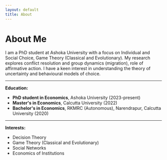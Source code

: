 ```yaml
---
layout: default
title: About
---
```


# About Me

I am a PhD student at Ashoka University with a focus on Individual and Social Choice, Game Theory (Classical and Evolutionary). My research explores conflict resolution and group dynamics (migration), role of affirmative action.
I have a keen interest in understanding the theory of uncertainty and behavioural models of choice.

---

**Education:**

- **PhD student in Economics**, Ashoka University (2023-present)
- **Master's in Economics**, Calcutta University (2022)
- **Bachelor's in Economics**, RKMRC (Autonomous), Narendrapur, Calcutta University (2020)

---

**Interests:**

- Decision Theory
- Game Theory (Classical and Evolutionary)
- Social Networks
- Economics of Institutions

